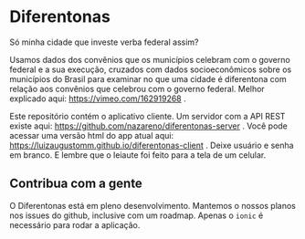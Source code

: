 # Diferentonas 

Só minha cidade que investe verba federal assim? 

Usamos dados dos convênios que os municípios celebram com o governo federal e a sua execução, cruzados com dados socioeconômicos sobre os municípios do Brasil para examinar no que uma cidade é diferentona com relação aos convênios que celebrou com o governo federal. Melhor explicado aqui: https://vimeo.com/162919268 .

Este repositório contém o aplicativo cliente. Um servidor com a API REST existe aqui: https://github.com/nazareno/diferentonas-server . Você pode acessar uma versão html do app atual aqui: https://luizaugustomm.github.io/diferentonas-client . Deixe usuário e senha em branco. E lembre que o leiaute foi feito para a tela de um celular.

## Contribua com a gente

O Diferentonas está em pleno desenvolvimento. Mantemos o nossos planos nos issues do github, inclusive com um roadmap. Apenas o `ionic` é necessário para rodar a aplicação.

